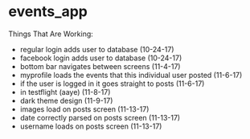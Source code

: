  # events_app

Things That Are Working: 

  - regular login adds user to database (10-24-17)
  - facebook login adds user to database (10-24-17)
  - bottom bar navigates between screens (11-4-17)
  - myprofile loads the events that this individual user posted (11-6-17)
  - if the user is logged in it goes straight to posts (11-6-17)
  - in testflight (aaye) (11-8-17)
  - dark theme design (11-9-17)
  - images load on posts screen (11-13-17)
  - date correctly parsed on posts screen (11-13-17)
  - username loads on posts screen (11-13-17)
